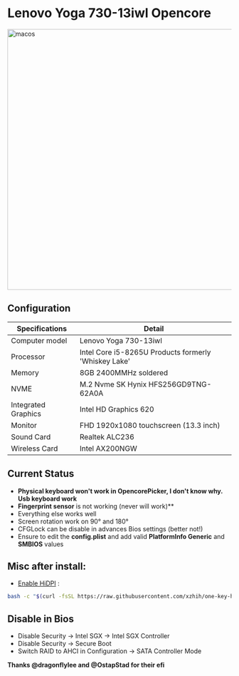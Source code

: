 # Lenovo Yoga 730-13iwl Opencore 
 <img width="585" alt="macos" src="https://user-images.githubusercontent.com/40405226/184422323-52c6ba98-5c69-4425-a0e6-598551caa8a0.png">
 
## Configuration

| Specifications | Detail                                                  |
| ------------------- | ------------------------------------------- |
| Computer model      | Lenovo Yoga 730-13iwl       |
| Processor           | Intel Core i5-8265U Products formerly 'Whiskey Lake'    |
| Memory              | 8GB 2400MMHz soldered |
| NVME                | M.2 Nvme SK Hynix HFS256GD9TNG-62A0A |
| Integrated Graphics | Intel HD Graphics 620                     |
| Monitor             | FHD 1920x1080 touchscreen (13.3 inch) |
| Sound Card          | Realtek ALC236           |
| Wireless Card       | Intel AX200NGW |


## Current Status

- **Physical keyboard won't work in OpencorePicker, I don't know why. Usb keyboard work**
- **Fingerprint sensor** is not working (never will work)**
- Everything else works well
- Screen rotation work on 90° and 180°
- CFGLock can be disable in advances Bios settings (better not!)
- Ensure to edit the **config.plist** and add valid  **PlatformInfo Generic** and **SMBIOS** values

## Misc after install:
- [Enable HiDPI](https://github.com/xzhih/one-key-hidpi) :
```bash
bash -c "$(curl -fsSL https://raw.githubusercontent.com/xzhih/one-key-hidpi/master/hidpi.sh)"
```

## Disable in Bios

- Disable Security -> Intel SGX -> Intel SGX Controller
- Disable Security -> Secure Boot
- Switch RAID to AHCI in Configuration -> SATA Controller Mode

**Thanks @dragonflylee and @OstapStad for their efi**
